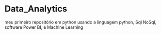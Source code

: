 # Data_Analytics
meu primeiro repositório em python usando a linguagem python, Sql NoSql, software Power BI, e Machine Learning
